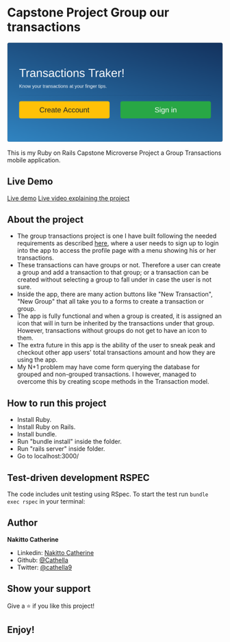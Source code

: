 # Capstone Project Group our transactions

![](app/assets/images/CapstoneProject.png)

This is my Ruby on Rails Capstone Microverse Project a Group Transactions mobile application.

## Live Demo

[Live demo](https://murmuring-brushlands-49944.herokuapp.com/)
[Live video explaining the project](https://www.loom.com/share/e4028eef670348a78da9cb0b9cc76aa8)

## About the project

- The group transactions project is one I have built following the needed requirements as described [here](https://www.notion.so/Group-our-transactions-ccea2b6642664540a70de9f30bdff4ce), where a user needs to sign up to login into the app to access the profile page with a menu showing his or her transactions.
- These transactions can have groups or not. Therefore a user can create a group and add a transaction to that group; or  a transaction can be created without selecting a group to fall under in case the user is not sure.
- Inside the app, there are many action buttons like "New Transaction", "New Group" that all take you to a forms to create a transaction or group.
- The app is fully functional and when a group is created, it is assigned an icon that will in turn be inherited by the transactions under that group. However, transactions without groups do not get to have an icon to them.
- The extra future in this app is the ability of the user to sneak peak and checkout other app users' total transactions amount and how they are using the app.
- My N+1 problem may have come form querying the database for grouped and non-grouped transactions. I however, managed to overcome this by creating scope methods in the Transaction model.

## How to run this project

- Install Ruby.
- Install Ruby on Rails.
- Install bundle.
- Run "bundle install" inside the folder.
- Run "rails server" inside folder.
- Go to localhost:3000/


## Test-driven development RSPEC

The code includes unit testing using RSpec. To start the test run `bundle exec rspec` in your terminal:

## Author

**Nakitto Catherine**
- Linkedin: [Nakitto Catherine](https://www.linkedin.com/in/nakitt-catherine2020)
- Github: [@Cathella](https://github.com/Cathella)
- Twitter: [@cathella9](https://twitter.com/cathella9)


## Show your support

Give a ⭐️ if you like this project!

## Enjoy!
